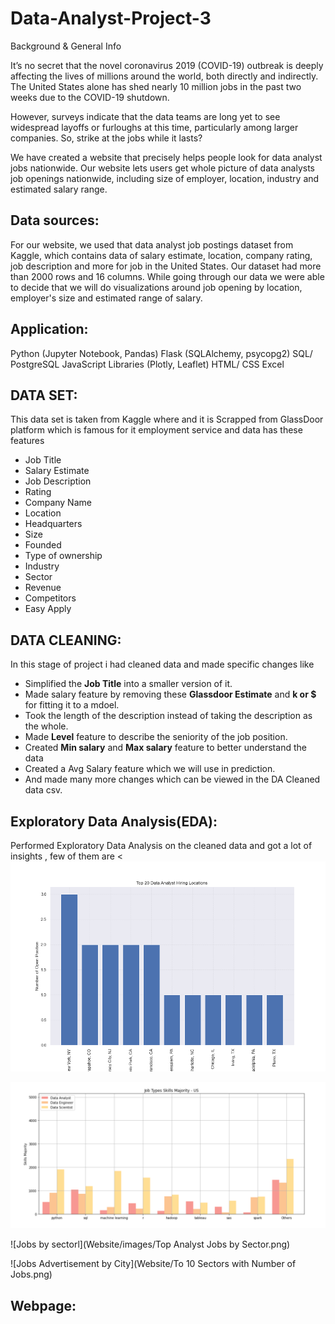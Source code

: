 
# Data-Analyst-Project-3

Background & General Info

It’s no secret that the novel coronavirus 2019 (COVID-19) outbreak is deeply affecting the lives of millions around the world, both directly and indirectly. The United States alone has shed nearly 10 million jobs in the past two weeks due to the COVID-19 shutdown.

However, surveys indicate that the data teams are long yet to see widespread layoffs or furloughs at this time, particularly among larger companies. So, strike at the jobs while it lasts?

We have created a website that precisely helps people look for data analyst jobs nationwide. Our website lets users get whole picture of data analysts job openings nationwide, including size of employer, location, industry and estimated salary range.


## Data sources:
For our website, we used that data analyst job postings dataset from Kaggle, which contains data of salary estimate, location, company rating, job description and more for job in the United States. Our dataset had more than 2000 rows and 16 columns. While going through our data we were able to decide that we will do visualizations around job opening by location, employer's size and estimated range of salary.


## Application:
Python (Jupyter Notebook, Pandas)
Flask (SQLAlchemy, psycopg2)
SQL/ PostgreSQL
JavaScript Libraries (Plotly, Leaflet)
HTML/ CSS
Excel

## DATA SET:
This data set is taken from Kaggle where and it is Scrapped from GlassDoor platform which is famous for it employment service and 
data has these features 
* Job Title
* Salary Estimate
* Job Description
* Rating
* Company Name
* Location
* Headquarters
* Size
* Founded
* Type of ownership
* Industry
* Sector
* Revenue
* Competitors
* Easy Apply
## DATA CLEANING:
In this stage of project i had cleaned data and made specific changes like 
* Simplified the **Job Title** into a smaller version of it.
* Made salary feature by removing these **Glassdoor Estimate** and **k or $** for fitting it to a mdoel.
* Took the length of the description instead of taking the description as the whole.
* Made **Level** feature to describe the seniority of the job position.
* Created **Min salary** and **Max salary** feature to better understand the data
* Created a Avg Salary feature which we will use in prediction.
* And made many more changes which can be viewed in the DA Cleaned data csv.
##  Exploratory Data Analysis(EDA):

Performed Exploratory Data Analysis on the cleaned data and got a lot of insights , few of them are 
<
![Top Hiring Locations](Website/hiring.png)

![Job Skill](Website/images/job_title_skill_us.png)

![Jobs by sectorl](Website/images/Top Analyst Jobs by Sector.png)

![Jobs Advertisement by City](Website/To 10 Sectors with Number of Jobs.png)

## Webpage:


